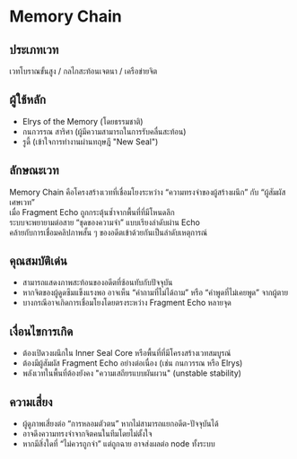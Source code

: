 # Memory Chain

## ประเภทเวท  
เวทโบราณขั้นสูง / กลไกสะท้อนเจตนา / เครือข่ายจิต

## ผู้ใช้หลัก  
- Elrys of the Memory (โดยธรรมชาติ)  
- กนกวรรณ สาริศา (ผู้มีความสามารถในการรับคลื่นสะท้อน)  
- รูดี้ (เข้าใจการทำงานผ่านทฤษฎี "New Seal")

## ลักษณะเวท  
Memory Chain คือโครงสร้างเวทที่เชื่อมโยงระหว่าง “ความทรงจำของผู้สร้างผนึก” กับ “ผู้สัมผัสเศษเวท”  
เมื่อ Fragment Echo ถูกกระตุ้นซ้ำจากพื้นที่ที่มีโหนดลึก  
ระบบจะพยายามต่อสาย “ชุดของความจำ” แบบเรียงลำดับผ่าน Echo  
คล้ายกับการเชื่อมคลิปภาพสั้น ๆ ของอดีตเข้าด้วยกันเป็นลำดับเหตุการณ์

## คุณสมบัติเด่น  
- สามารถแสดงภาพสะท้อนของอดีตที่ซ้อนทับกับปัจจุบัน  
- หากจิตของผู้ดูดซึมแข็งแรงพอ อาจเห็น “คำถามที่ไม่ได้ถาม” หรือ “คำพูดที่ไม่เคยพูด” จากผู้ตาย  
- บางกรณีอาจเกิดการเชื่อมโยงโดยตรงระหว่าง Fragment Echo หลายจุด

## เงื่อนไขการเกิด  
- ต้องเปิดวงผนึกใน Inner Seal Core หรือพื้นที่ที่มีโครงสร้างเวทสมบูรณ์  
- ต้องมีผู้สัมผัส Fragment Echo อย่างต่อเนื่อง (เช่น กนกวรรณ หรือ Elrys)  
- พลังเวทในพื้นที่ต้องยังคง "ความเสถียรแบบผันผวน" (unstable stability)

## ความเสี่ยง  
- ผู้ดูภาพเสี่ยงต่อ “การหลอมตัวตน” หากไม่สามารถแยกอดีต-ปัจจุบันได้  
- อาจดึงความทรงจำจากจิตคนในทีมโดยไม่ตั้งใจ  
- หากมีสิ่งใดที่ “ไม่ควรถูกจำ” แต่ถูกฉาย อาจส่งผลต่อ node ทั้งระบบ